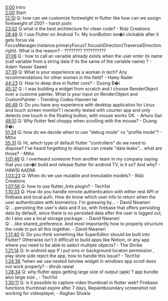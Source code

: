 [0:00](https://www.youtube.com/watch?v=HgtiFR5mYIg&t=0m00s) Intro  
[2:00](https://www.youtube.com/watch?v=HgtiFR5mYIg&t=2m00s) Start  
[12:10](https://www.youtube.com/watch?v=HgtiFR5mYIg&t=12m10s) Q: how can we customize fontweight in flutter like how can we assign fontweight of 250? - harsh joshi  
[23:02](https://www.youtube.com/watch?v=HgtiFR5mYIg&t=23m02s) Q what is the best architecture for clean code? - Ridz Creations  
[28:48](https://www.youtube.com/watch?v=HgtiFR5mYIg&t=28m48s) Q: I use Flutter on Android Tv. My IconButton isn�t clickable after it gets focus via FocusManager.instance.primaryFocus?.focusInDirection(TraversalDirection.right). What is the reason? - ???????? ??????????  
[31:06](https://www.youtube.com/watch?v=HgtiFR5mYIg&t=31m06s) Q : how to call an variable already exists when the user enter its name (call variable from a string data if its the same of the variable name) ? - Adam Yasser Saeed  
[37:39](https://www.youtube.com/watch?v=HgtiFR5mYIg&t=37m39s) Q: What is your experience as a woman in tech? Any recommendations for other women in the field? - Haley Rader  
[44:23](https://www.youtube.com/watch?v=HgtiFR5mYIg&t=44m23s) Q: How to deep dive in flutter core? - Duong B�i  
[45:37](https://www.youtube.com/watch?v=HgtiFR5mYIg&t=45m37s) Q : I was building a widget from scratch and I choose RenderObject over a custome painter. What is your input on RenderObject and CustomPainter - Trending Codes-Hasnen tai  
[46:49](https://www.youtube.com/watch?v=HgtiFR5mYIg&t=46m49s) Q: Do you have any experience with desktop application for Linux and touch screen monitor? I recently tested with counter app and only detects one touch in the floating button, with mouse works OK. - Arturo San  
[48:51](https://www.youtube.com/watch?v=HgtiFR5mYIg&t=48m51s) Q: Why flutter feel choppy when scrolling with the mouse? - Duong B�i  
[51:24](https://www.youtube.com/watch?v=HgtiFR5mYIg&t=51m24s) Q: how do we decide when to use "debug mode" vs "profile mode"? - Mtho  
[55:31](https://www.youtube.com/watch?v=HgtiFR5mYIg&t=55m31s) Q: Hi, which type of default flutter "controllers" do we need to dispose? I've heard forgetting to dispose can create "data leaks"... what are those? - Mtho  
[1:01:46](https://www.youtube.com/watch?v=HgtiFR5mYIg&t=1h01m46s) Q. I overheard someone from another team in my company saying that you can�t build and release flutter for android TV, is it so? And why? - HAWSI AADMI  
[1:03:23](https://www.youtube.com/watch?v=HgtiFR5mYIg&t=1h03m23s) Q: When do we use mutable and immutable models? - Ridz Creations  
[1:07:56](https://www.youtube.com/watch?v=HgtiFR5mYIg&t=1h07m56s) Q: how to use flutter_lints plugin? - Tech1st  
[1:10:33](https://www.youtube.com/watch?v=HgtiFR5mYIg&t=1h10m33s) Q: How do you handle remote authentication with either rest API or firebase and local auth. How do know which user info to return when the user authenticates with biometrics. I'm guessing by... - David Nwaneri  
Q: ...persisting the user's data and if so, with firebase that offers persisting data by default, since there is no persisted data after the user is logged out, do I also use a local storage package.. - David Nwaneri  
Q: ...like shared_preference. And most importantly how to properly structure the code to put all this together. - David Nwaneri  
[1:17:40](https://www.youtube.com/watch?v=HgtiFR5mYIg&t=1h17m40s) Q: Do you think something like SuperEditor should be built into Flutter? Otherwise isn't it difficult to build apps like Notion, or any app where you need to be able to select multiple objects? - The Shrike  
[1:21:14](https://www.youtube.com/watch?v=HgtiFR5mYIg&t=1h21m14s) Q: In android app If I put sms or background locaton permission , play store side reject the app, how to handle this issue? - Tech1st  
[1:24:36](https://www.youtube.com/watch?v=HgtiFR5mYIg&t=1h24m36s) ?when we use nested listview widget in windows app scroll does not work properly? - dhrub rawat  
[1:28:34](https://www.youtube.com/watch?v=HgtiFR5mYIg&t=1h28m34s) Q: why flutter apps getting large size of output (apk) ? app bundle also large size , - Tech1st  
[1:30:11](https://www.youtube.com/watch?v=HgtiFR5mYIg&t=1h30m11s) Q: is it possible to capture video thumbnail in flutter web? Firebase functions thumbnail expire after 7 days, Repaintboundary screenshot not working for videoplayer, - Raghav Shukla  

